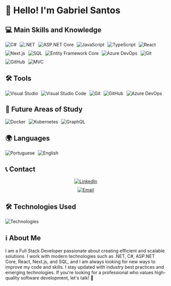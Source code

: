 # 👋 Hello! I'm Gabriel Santos

## 💻 Main Skills and Knowledge

<div style="display: flex; flex-wrap: wrap; gap: 10px;">
  <img align="center" alt="C#" src="https://img.shields.io/badge/C%23-007396?style=for-the-badge&logo=csharp&logoColor=white"/>
  <img align="center" alt=".NET" src="https://img.shields.io/badge/.NET-512BD4?style=for-the-badge&logo=.net&logoColor=white"/>
  <img align="center" alt="ASP.NET Core" src="https://img.shields.io/badge/ASP.NET_Core-512BD4?style=for-the-badge&logo=dotnet&logoColor=white"/>
  <img align="center" alt="JavaScript" src="https://img.shields.io/badge/JavaScript-F7DF1E?style=for-the-badge&logo=javascript&logoColor=black"/>
  <img align="center" alt="TypeScript" src="https://img.shields.io/badge/TypeScript-007ACC?style=for-the-badge&logo=typescript&logoColor=white"/>
  <img align="center" alt="React" src="https://img.shields.io/badge/React-61DAFB?style=for-the-badge&logo=react&logoColor=black"/>
  <img align="center" alt="Next.js" src="https://img.shields.io/badge/Next.js-000000?style=for-the-badge&logo=nextdotjs&logoColor=white"/>
  <img align="center" alt="SQL" src="https://img.shields.io/badge/SQL-4479A1?style=for-the-badge&logo=sql&logoColor=white"/>
  <img align="center" alt="Entity Framework Core" src="https://img.shields.io/badge/Entity_Framework_Core-86B8E0?style=for-the-badge&logo=entity-framework&logoColor=black"/>
  <img align="center" alt="Azure DevOps" src="https://img.shields.io/badge/Azure_DevOps-0078D4?style=for-the-badge&logo=azuredevops&logoColor=white"/>
  <img align="center" alt="Git" src="https://img.shields.io/badge/Git-F05032?style=for-the-badge&logo=git&logoColor=white"/>
  <img align="center" alt="GitHub" src="https://img.shields.io/badge/GitHub-181717?style=for-the-badge&logo=github&logoColor=white"/>
  <img align="center" alt="MVC" src="https://img.shields.io/badge/MVC-8A8A8A?style=for-the-badge&logo=dotnet&logoColor=white"/>
</div>

## 🛠 Tools

<div style="display: flex; flex-wrap: wrap; gap: 10px;">
  <img align="center" alt="Visual Studio" src="https://img.shields.io/badge/Visual_Studio-5C2D91?style=for-the-badge&logo=visualstudio&logoColor=white"/>
  <img align="center" alt="Visual Studio Code" src="https://img.shields.io/badge/Visual_Studio_Code-007ACC?style=for-the-badge&logo=visual-studio-code&logoColor=white"/>
  <img align="center" alt="Git" src="https://img.shields.io/badge/Git-F05032?style=for-the-badge&logo=git&logoColor=white"/>
  <img align="center" alt="GitHub" src="https://img.shields.io/badge/GitHub-181717?style=for-the-badge&logo=github&logoColor=white"/>
  <img align="center" alt="Azure DevOps" src="https://img.shields.io/badge/Azure_DevOps-0078D4?style=for-the-badge&logo=azuredevops&logoColor=white"/>
</div>

## 🚀 Future Areas of Study

<div style="display: flex; flex-wrap: wrap; gap: 10px;">
  <img align="center" alt="Docker" src="https://img.shields.io/badge/Docker-2496ED?style=for-the-badge&logo=docker&logoColor=white"/>
  <img align="center" alt="Kubernetes" src="https://img.shields.io/badge/Kubernetes-326CE5?style=for-the-badge&logo=kubernetes&logoColor=white"/>
  <img align="center" alt="GraphQL" src="https://img.shields.io/badge/GraphQL-E10098?style=for-the-badge&logo=graphql&logoColor=white"/>
</div>

## 🌍 Languages

<div style="display: flex; flex-wrap: wrap; gap: 10px;">
  <img align="center" alt="Portuguese" src="https://img.shields.io/badge/Portugu%C3%AAs-0078D4?style=for-the-badge&logo=language&logoColor=white"/>
  <img align="center" alt="English" src="https://img.shields.io/badge/English-1E90FF?style=for-the-badge&logo=language&logoColor=white"/>
</div>

## 📞 Contact

<div style="display: flex; flex-direction: column; gap: 10px; align-items: center;">
  <a href="https://www.linkedin.com/in/gabriel-josé-dos-santos" target="_blank">
    <img align="center" alt="LinkedIn" src="https://img.shields.io/badge/LinkedIn-0A66C2?style=for-the-badge&logo=linkedin&logoColor=white"/>
  </a>
  <a href="devgtrue@gmail.com">
    <img align="center" alt="Email" src="https://img.shields.io/badge/Email-EA4335?style=for-the-badge&logo=gmail&logoColor=white"/>
  </a>
</div>

## 🛠 Technologies Used

![Technologies](https://github-readme-stats.vercel.app/api/top-langs/?username=Bieltrue95&layout=compact&theme=dark)


## ℹ️ About Me

I am a Full Stack Developer passionate about creating efficient and scalable solutions. I work with modern technologies such as .NET, C#, ASP.NET Core, React, Next.js, and SQL, and I am always looking for new ways to improve my code and skills. I stay updated with industry best practices and emerging technologies. If you're looking for a professional who values high-quality software development, let's talk! 🚀
